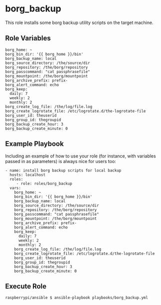borg_backup
=========

This role installs some borg backup utility scripts on the target machine.

Role Variables
--------------

    borg_home: ~
    borg_bin_dir: '{{ borg_home }}/bin'
    borg_backup_name: local
    borg_source_directory: /the/source/dir
    borg_repository: /the/borg/repository
    borg_passcommand: "cat passphrasefile"
    borg_mountpoint: /the/borg/mountpoint
    borg_archive_prefix: prefix-
    borg_alert_command: echo
    borg_keep:
      daily: 7
      weekly: 2
      monthly: 2
    borg_create_log_file: /the/log/file.log
    borg_create_logrotate_file: /etc/logrotate.d/the-logrotate-file
    borg_user_id: theuserid
    borg_group_id: thegroupid
    borg_backup_create_hour: 3
    borg_backup_create_minute: 0

Example Playbook
----------------

Including an example of how to use your role (for instance, with variables passed in as parameters) is always nice for users too:

    - name: install borg backup scripts for local backup
      hosts: localhost
      roles:
         - role: roles/borg_backup
      vars:
        borg_home: ~
        borg_bin_dir: '{{ borg_home }}/bin'
        borg_backup_name: local
        borg_source_directory: /the/source/dir
        borg_repository: /the/borg/repository
        borg_passcommand: "cat passphrasefile"
        borg_mountpoint: /the/borg/mountpoint
        borg_archive_prefix: prefix-
        borg_alert_command: echo
        borg_keep:
          daily: 7
          weekly: 2
          monthly: 2
        borg_create_log_file: /the/log/file.log
        borg_create_logrotate_file: /etc/logrotate.d/the-logrotate-file
        borg_user_id: theuserid
        borg_group_id: thegroupid
        borg_backup_create_hour: 3
        borg_backup_create_minute: 0

Execute Role
----------------

    raspberrypi/ansible $ ansible-playbook playbooks/borg_backup.yml
